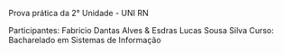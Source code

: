 Prova prática da 2° Unidade - UNI RN

Participantes: Fabricio Dantas Alves & Esdras Lucas Sousa Silva
Curso: Bacharelado em Sistemas de Informação
